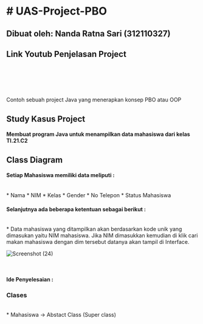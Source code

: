 # # UAS-Project-PBO
## Dibuat oleh: Nanda Ratna Sari (312110327)

## Link Youtub Penjelasan Project



<br>
<br>
<br>
<br>

Contoh sebuah project Java yang menerapkan konsep PBO atau OOP 

## Study Kasus Project

#### Membuat program Java untuk menampilkan data mahasiswa dari kelas TI.21.C2


## Class Diagram





#### Setiap Mahasiswa memiliki data meliputi :
<br>
* Nama
* NIM
* Kelas
* Gender
* No Telepon
* Status Mahasiswa

#### Selanjutnya ada beberapa ketentuan sebagai berikut :
<br>
*  Data mahasiswa yang ditampilkan akan berdasarkan kode unik yang dimasukan yaitu NIM mahasiswa. Jika NIM dimasukkan kemudian di klik cari makan mahasiswa dengan dim tersebut datanya akan tampil di Interface.

![Screenshot (24)](https://user-images.githubusercontent.com/115931288/212538411-b29c8911-16e1-4c18-8685-0f258341af65.png)


<br>

#### Ide Penyelesaian :

### Clases
<br>
* Mahasiswa -> Abstact Class (Super class)
<br>

